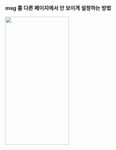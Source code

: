 ### msg 를 다른 페이지에서 안 보이게 설정하는 방법
<img src="https://user-images.githubusercontent.com/43669992/223654613-ad8ec781-d33a-4b4b-af20-1a3ea5a44170.gif" width="200" height="400"/>